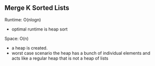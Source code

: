 ## Merge K Sorted Lists

Runtime: O(nlogn)
- optimal runtime is heap sort

Space: O(n)
- a heap is created. 
- worst case scenario the heap has a bunch of individual elements and acts like a regular heap that is not a heap of lists
